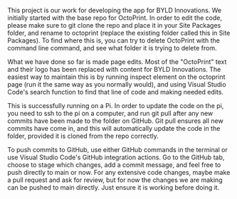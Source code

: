 This project is our work for developing the app for BYLD Innovations. We initially started with the base repo for OctoPrint. In order to edit the code, please make sure to git clone the repo and place it in your Site Packages folder, and rename to octoprint (replace the existing folder called this in Site Packages). To find where this is, you can try to delete OctoPrint with the command line command, and see what folder it is trying to delete from. 

What we have done so far is made page edits. Most of the "OctoPrint" text and their logo has been replaced with content for BYLD Innovations. The easiest way to maintain this is by running inspect element on the octoprint page (run it the same way as you normally would), and using Visual Studio Code's search function to find that line of code and making needed edits. 

This is successfully running on a Pi. In order to update the code on the pi, you need to ssh to the pi on a computer, and run git pull after any new commits have been made to the folder on GitHub. Git pull ensures all new commits have come in, and this will automatically update the code in the folder, provided it is cloned from the repo correctly. 

To push commits to GitHub, use either GitHub commands in the terminal or use Visual Studio Code's GitHub integration actions. Go to the GitHub tab, choose to stage which changes, add a commit message, and feel free to push directly to main or now. For any extensive code changes, maybe make a pull request and ask for review, but for now the changes we are making can be pushed to main directly. Just ensure it is working before doing it.
